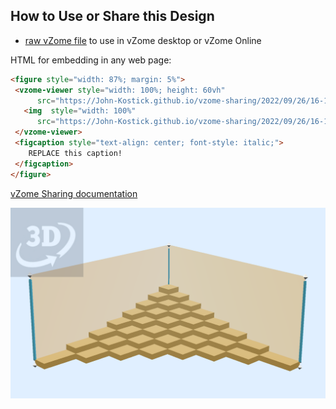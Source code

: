 
## How to Use or Share this Design

 - [raw vZome file](<https://raw.githubusercontent.com/John-Kostick/vzome-sharing/main/2022/09/26/16-19-03-60-gon-field-Corner-steps-2/60-gon-field-Corner-steps-2.vZome>) to use in vZome desktop or vZome Online
 
 HTML for embedding in any web page:
 ```html
<figure style="width: 87%; margin: 5%">
  <vzome-viewer style="width: 100%; height: 60vh"
       src="https://John-Kostick.github.io/vzome-sharing/2022/09/26/16-19-03-60-gon-field-Corner-steps-2/60-gon-field-Corner-steps-2.vZome" >
    <img  style="width: 100%"
       src="https://John-Kostick.github.io/vzome-sharing/2022/09/26/16-19-03-60-gon-field-Corner-steps-2/60-gon-field-Corner-steps-2.png" >
  </vzome-viewer>
  <figcaption style="text-align: center; font-style: italic;">
     REPLACE this caption!
  </figcaption>
</figure>
 ```

[vZome Sharing documentation](https://vzome.github.io/vzome/sharing.html#how-it-works)

![Image](<60-gon-field-Corner-steps-2.png>)

